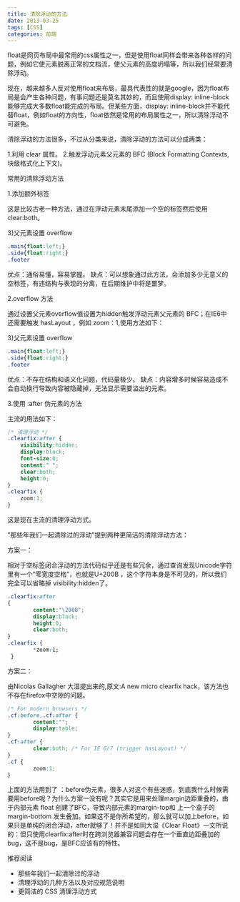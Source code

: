 ```yaml
---
title: 清除浮动的方法
date: 2013-03-25
tags: [CSS]
categories: 前端
---
```


float是网页布局中最常用的css属性之一，但是使用float同样会带来各种各样的问题，例如它使元素脱离正常的文档流，使父元素的高度坍塌等，所以我们经常要清除浮动。

<!-- more -->

现在，越来越多人反对使用float来布局，最具代表性的就是google，因为float布局是会产生各种问题，有事问题还是莫名其妙的，而且使用display: inline-block能够完成大多数float能完成的布局。但某些方面，display: inline-block并不能代替float，例如float的方向性，float依然是常用的布局属性之一，所以清除浮动不可避免。

清除浮动的方法很多，不过从分类来说，清除浮动的方法可以分成两类：

1.利用 clear 属性。
2.触发浮动元素父元素的 BFC (Block Formatting Contexts, 块级格式化上下文)。

常用的清除浮动方法

1.添加额外标签

这是比较古老一种方法，通过在浮动元素末尾添加一个空的标签然后使用clear:both。

3)父元素设置 overflow

``` css
.main{float:left;}
.side{float:right;}
.footer
```

优点：通俗易懂，容易掌握。
缺点：可以想象通过此方法，会添加多少无意义的空标签，有违结构与表现的分离，在后期维护中将是噩梦。

2.overflow 方法

通过设置父元素overflow值设置为hidden触发浮动元素父元素的 BFC；在IE6中还需要触发 hasLayout ，例如 zoom：1,使用方法如下：

3)父元素设置 overflow

``` css
.main{float:left;}
.side{float:right;}
.footer
```
优点：不存在结构和语义化问题，代码量极少。
缺点：内容增多时候容易造成不会自动换行导致内容被隐藏掉，无法显示需要溢出的元素。

3.使用 :after 伪元素的方法

主流的用法如下：

``` css
/* 清理浮动 */
.clearfix:after {
    visibility:hidden;
    display:block;
    font-size:0;
    content:" ";
    clear:both;
    height:0;
}
.clearfix {
    zoom:1;
}
```

这是现在主流的清理浮动方式。

"那些年我们一起清除过的浮动"提到两种更简洁的清除浮动方法：

方案一：

相对于空标签闭合浮动的方法代码似乎还是有些冗余，通过查询发现Unicode字符里有一个“零宽度空格”，也就是U+200B ，这个字符本身是不可见的，所以我们完全可以省略掉 visibility:hidden了。

``` css
.clearfix:after
{
        content:"\200B";
        display:block;
        height:0;
        clear:both;
}
.clearfix {
        *zoom:1;
 }
```

方案二：

由Nicolas Gallagher 大湿提出来的,原文:A new micro clearfix hack，该方法也不存在firefox中空隙的问题。

``` css
/* For modern browsers */
.cf:before,.cf:after {
        content:"";
        display:table;
}
.cf:after {
        clear:both; /* For IE 6/7 (trigger hasLayout) */
}
.cf {
        zoom:1;
}
```

上面的方法用到了  ：before伪元素，很多人对这个有些迷惑，到底我什么时候需要用before呢？为什么方案一没有呢？其实它是用来处理margin边距重叠的，由于内部元素 float 创建了BFC，导致内部元素的margin-top和 上一个盒子的margin-bottom 发生叠加。如果这不是你所希望的，那么就可以加上before，如果只是单纯的闭合浮动，after就够了！并不是如同大湿《Clear Float》一文所说的：但只使用clearfix:after时在跨浏览器兼容问题会存在一个垂直边距叠加的bug，这不是bug，是BFC应该有的特性。

推荐阅读

- 那些年我们一起清除过的浮动
- 清理浮动的几种方法以及对应规范说明
- 更简洁的 CSS 清理浮动方式
